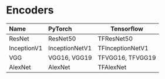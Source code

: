 # Encoders

| Name         | PyTorch        | Tensorflow       |
|:-------------|:---------------|------------------|
| ResNet       | ResNet50       | TFResNet50       |
| InceptionV1  | InceptionNetV1 | TFInceptionNetV1 |
| VGG          | VGG16, VGG19   | TFVGG16, TFVGG19 |
| AlexNet      | AlexNet        | TFAlexNet        |
